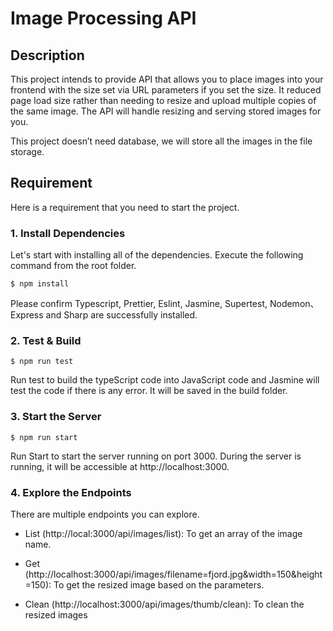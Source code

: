 # Image Processing API

## Description

This project intends to provide API that allows you to place images into your frontend with the size set via URL parameters if you set the size. It reduced page load size rather than needing to resize and upload multiple copies of the same image. The API will handle resizing and serving stored images for you.

This project doesn’t need database, we will store all the images in the file storage.

## Requirement

Here is a requirement that you need to start the project.

### 1. Install Dependencies

Let's start with installing all of the dependencies. Execute the following command from the root folder.

```console
$ npm install
```

Please confirm Typescript, Prettier, Eslint, Jasmine, Supertest, Nodemon、Express and Sharp are successfully installed.

### 2. Test & Build

```console
$ npm run test
```

Run test to build the typeScript code into JavaScript code and Jasmine will test the code if there is any error. It will be saved in the build folder.

### 3. Start the Server

```console
$ npm run start
```

Run Start to start the server running on port 3000. During the server is running, it will be accessible at http://localhost:3000.

### 4. Explore the Endpoints

There are multiple endpoints you can explore.

- List (http://local:3000/api/images/list):
  To get an array of the image name.

- Get (http://localhost:3000/api/images/filename=fjord.jpg&width=150&height=150): To get the resized image based on the parameters.

- Clean (http://localhost:3000/api/images/thumb/clean): To clean the resized images
